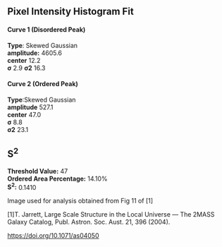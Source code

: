## Pixel Intensity Histogram Fit

#### Curve 1 (Disordered Peak)
**Type**: Skewed Gaussian\
**amplitude:** 4605.6\
**center** 12.2\
**σ** 2.9
**σ2** 16.3


#### Curve 2 (Ordered Peak)
**Type**:Skewed Gaussian\
**amplitude** 527.1\
**center** 47.0\
**σ** 8.8\
**σ2** 23.1


## S<sup>2</sup>
**Threshold Value:** 47\
**Ordered Area Percentage:** 14.10%\
**S<sup>2</sup>:** 0.1410




Image used for analysis obtained from Fig 11 of [1]

[1]T. Jarrett, Large Scale Structure in the Local Universe — The 2MASS Galaxy Catalog, Publ. Astron. Soc. Aust. 21, 396 (2004).

https://doi.org/10.1071/as04050